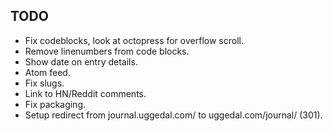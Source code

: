 TODO
----

* Fix codeblocks, look at octopress for overflow scroll.
* Remove linenumbers from code blocks.
* Show date on entry details.
* Atom feed.
* Fix slugs.
* Link to HN/Reddit comments.
* Fix packaging.
* Setup redirect from journal.uggedal.com/ to uggedal.com/journal/ (301).
